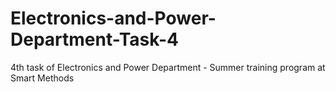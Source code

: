 # Electronics-and-Power-Department-Task-4
4th task of Electronics and Power Department - Summer training program at Smart Methods
